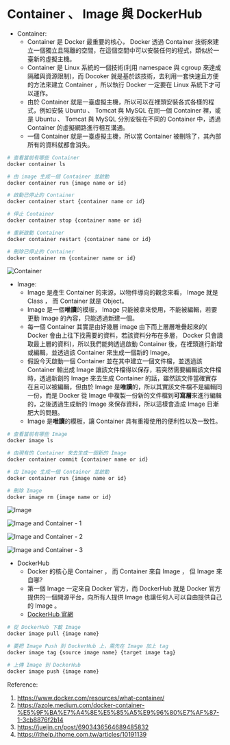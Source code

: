 # Container 、 Image 與 DockerHub  

- Container:
    - Container 是 Docker 最重要的核心， Docker 透過 Container 技術來建立一個獨立且隔離的空間，在這個空間中可以安裝任何的程式，類似於一臺新的虛擬主機。
    - Container 是 Linux 系統的一個技術(利用 namespace 與 cgroup 來達成隔離與資源限制)，而 Docoker 就是基於該技術，去利用一套快速且方便的方法來建立 Container ，所以執行 Docker 一定要在 Linux 系統下才可以運作。
    - 由於 Container 就是一臺虛擬主機，所以可以在裡頭安裝各式各樣的程式，例如安裝 Ubuntu 、 Tomcat 與 MySQL 在同一個 Container 裡，或是 Ubuntu 、 Tomcat 與 MySQL 分別安裝在不同的 Container 中，透過 Container 的虛擬網路進行相互溝通。
    - 一個 Container 就是一臺虛擬主機，所以當 Container 被刪除了，其內部所有的資料就都會消失。


```bash
# 查看當前有哪些 Container
docker container ls

# 由 image 生成一個 Container 並啟動
docker container run {image name or id}

# 啟動已停止的 Container
docker container start {container name or id}

# 停止 Container
docker container stop {container name or id}

# 重新啟動 Container
docker container restart {container name or id}

# 刪除已停止的 Container
docker container rm {container name or id}
```

![Container](https://www.docker.com/wp-content/uploads/2021/11/docker-containerized-appliction-blue-border_2.png)

- Image:
    - Image 是產生 Container 的來源，以物件導向的觀念來看， Image 就是 Class ， 而 Container 就是 Object。
    - Image 是一個**唯讀**的模板， Image 只能被拿來使用，不能被編輯，若要更動 Image 的內容，只能透過新建一個。
    - 每一個 Container 其實是由好幾層 image 由下而上層層堆疊起來的( Docker 會由上往下找需要的資料，若該資料分布在多層， Docker 只會讀取最上層的資料)，所以我們能夠透過啟動 Container 後，在裡頭進行新增或編輯，並透過該 Container 來生成一個新的 Image。
    - 假設今天啟動一個 Container 並在其中建立一個文件檔，並透過該 Container 輸出成 Image 讓該文件檔得以保存，若突然需要編輯該文件檔時，透過新創的 Image 來去生成 Container 的話，雖然該文件當確實存在且可以被編輯，但由於 Image 是**唯讀**的，所以其實該文件檔不是編輯同一份，而是 Docker 從 Image 中複製一份新的文件檔到**可寫層**來進行編輯的，之後透過生成新的 Image 來保存資料，所以這樣會造成 Image 日漸肥大的問題。
    - Image 是**唯讀**的模板，讓 Container 具有重複使用的便利性以及一致性。

```bash
# 查看當前有哪些 Image
docker image ls

# 由現有的 Container 來去生成一個新的 Image
docker container commit {container name or id}

# 由 Image 生成一個 Container 並啟動
docker container run {image name or id}

# 刪除 Image
docker image rm {image name or id}
```

![Image](https://miro.medium.com/max/1400/1*NMol4JlirTLiyjfHkuHMGw.png)

![Image and Container - 1](https://miro.medium.com/max/1400/1*l96m5V6LGI1XRM9mM3zk8Q.png)

![Image and Container - 2](https://miro.medium.com/max/1400/1*1z_AR2OsoVoKfbvA3nCx6Q.png)

![Image and Container - 3](https://p9-juejin.byteimg.com/tos-cn-i-k3u1fbpfcp/1ea10dafdcdc454eafd9f92456db1578~tplv-k3u1fbpfcp-watermark.image)

- DockerHub
    - Docker 的核心是 Container ， 而 Container 來自 Image ， 但 Image 來自哪?
    - 第一個 Image 一定來自 Docker 官方，而 DockerHub 就是 Docker 官方提供的一個開源平台，向所有人提供 Image 也讓任何人可以自由提供自己的 Image 。
    - [DockerHub 官網](https://hub.docker.com/) 

```bash
# 從 DockerHub 下載 Image
docker image pull {image name}

# 要把 Image Push 到 DockerHub 上，需先在 Image 加上 tag
docker image tag {source image name} {target image tag}

# 上傳 Image 到 DockerHub
docker image push {image name}
```


Reference:
1. https://www.docker.com/resources/what-container/
2. https://azole.medium.com/docker-container-%E5%9F%BA%E7%A4%8E%E5%85%A5%E9%96%80%E7%AF%87-1-3cb8876f2b14
3. https://juejin.cn/post/6903436564689485832
4. https://ithelp.ithome.com.tw/articles/10191139
